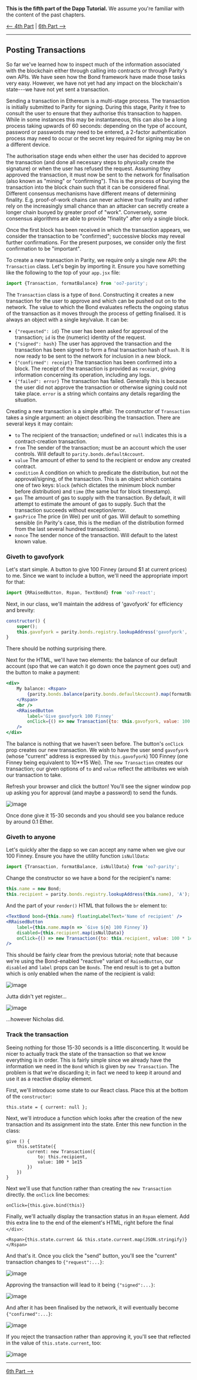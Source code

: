 **This is the fifth part of the Dapp Tutorial.** We assume you're familiar with the content of the past chapters.

[⟵ 4th Part](https://github.com/paritytech/parity/wiki/Tutorial-Part-IV) | [6th Part ⟶](https://github.com/paritytech/parity/wiki/Tutorial-Part-VI)

----

## Posting Transactions

So far we've learned how to inspect much of the information associated with the blockchain either through calling into contracts or through Parity's own APIs. We have seen how the Bond framework have made those tasks very easy. However, we have not yet had any impact on the blockchain's state---we have not yet sent a transaction.

Sending a transaction in Ethereum is a multi-stage process. The transaction is initially submitted to Parity for signing. During this stage, Parity it free to consult the user to ensure that they authorise this transaction to happen. While in some instances this may be instantaneous, this can also be a long process taking upwards of 60 seconds: depending on the type of account, password or passwords may need to be entered, a 2-factor authentication process may need to occur or the secret key required for signing may be on a different device.

The authorisation stage ends when either the user has decided to approve the transaction (and done all necessary steps to physically create the signature) or when the user has refused the request. Assuming they approved the transaction, it must now be sent to the network for finalisation (also known as "mining" or "confirming"). This is the process of burying the transaction into the block chain such that it can be considered final. Different consensus mechanisms have different means of determining finality. E.g. proof-of-work chains can never achieve true finality and rather rely on the increasingly small chance than an attacker can secretly create a longer chain buoyed by greater proof of "work". Conversely, some consensus algorithms are able to provide "finality" after only a single block.

Once the first block has been received in which the transaction appears, we consider the transaction to be "confirmed"; successive blocks may reveal further confirmations. For the present purposes, we consider only the first confirmation to be "important".

To create a new transaction in Parity, we require only a single new API: the `Transaction` class. Let's begin by importing it. Ensure you have something like the following to the top of your `app.jsx` file:

```jsx
import {Transaction, formatBalance} from 'oo7-parity';
```

The `Transaction` class is a type of `Bond`. Constructing it creates a new transaction for the user to approve and which can be pushed out on to the network. The value to which the Bond evaluates reflects the ongoing status of the transaction as it moves through the process of getting finalised. It is always an object with a single key/value. It can be:

- `{"requested": id}` The user has been asked for approval of the transaction; `id` is the (numeric) identity of the request.
- `{"signed": hash}` The user has approved the transaction and the transaction has been signed to form a final transaction hash of `hash`. It is now ready to be sent to the network for inclusion in a new block.
- `{"confirmed": receipt}` The transaction has been confirmed into a block. The receipt of the transaction is provided as `receipt`, giving information concerning its operation, including any logs.
- `{"failed": error}` The transaction has failed. Generally this is because the user did not approve the transaction or otherwise signing could not take place. `error` is a string which contains any details regarding the situation.

Creating a new transaction is a simple affair. The constructor of `Transaction` takes a single argument: an object describing the transaction. There are several keys it may contain:

- `to` The recipient of the transaction; undefined or `null` indicates this is a contract-creation transaction.
- `from` The sender of the transaction; must be an account which the user controls. Will default to `parity.bonds.defaultAccount`.
- `value` The amount of ether to send to the recipient or endow any created contract.
- `condition` A condition on which to predicate the distribution, but not the approval/signing, of the transaction. This is an object which contains one of two keys: `block` (which dictates the minimum block number before distribution) and `time` (the same but for block timestamp).
- `gas` The amount of gas to supply with the transaction. By default, it will attempt to estimate the amount of gas to supply. Such that the transaction succeeds without exception/error.
- `gasPrice` The price (in Wei) per unit of gas. Will default to something sensible (in Parity's case, this is the median of the distribution formed from the last several hundred transactions).
- `nonce` The sender nonce of the transaction. Will default to the latest known value.

### Giveth to gavofyork

Let's start simple. A button to give 100 Finney (around $1 at current prices) to me. Since we want to include a button, we'll need the appropriate import for that:

```jsx
import {RRaisedButton, Rspan, TextBond} from 'oo7-react';
```

Next, in our class, we'll maintain the address of 'gavofyork' for efficiency and brevity:

```jsx
constructor() {
	super();
	this.gavofyork = parity.bonds.registry.lookupAddress('gavofyork', 'A');
}
```

There should be nothing surprising there.

Next for the HTML, we'll have two elements: the balance of our default account (spo that we can watch it go down once the payment goes out) and the button to make a payment:

```jsx
<div>
	My balance: <Rspan>
		{parity.bonds.balance(parity.bonds.defaultAccount).map(formatBalance)}
	</Rspan>
	<br />
	<RRaisedButton
		label='Give gavofyork 100 Finney'
		onClick={() => new Transaction({to: this.gavofyork, value: 100 * 1e15})}
	/>
</div>
```

The balance is nothing that we haven't seen before. The button's `onClick` prop creates our new transaction. We wish to have the user send `gavofyork` (whose "current" address is expressed by `this.gavofyork`) 100 Finney (one Finney being equivalent to 10**15 Wei). The `new Transaction` creates our transaction; our given options of `to` and `value` reflect the attributes we wish our transaction to take.

Refresh your browser and click the button! You'll see the signer window pop up asking you for approval (and maybe a password) to send the funds.

![image](https://cloud.githubusercontent.com/assets/138296/22750413/badb3b72-edfe-11e6-810b-9bcdb47a20a8.png)

Once done give it 15-30 seconds and you should see you balance reduce by around 0.1 Ether.

### Giveth to anyone

Let's quickly alter the dapp so we can accept any name when we give our 100 Finney. Ensure you have the utility function `isNullData`:

```jsx
import {Transaction, formatBalance, isNullData} from 'oo7-parity';
```

Change the constructor so we have a bond for the recipient's name:

```jsx
this.name = new Bond;
this.recipient = parity.bonds.registry.lookupAddress(this.name), 'A');
```

And the part of your `render()` HTML that follows the `br` element to:

```jsx
<TextBond bond={this.name} floatingLabelText='Name of recipient' />
<RRaisedButton
	label={this.name.map(n => `Give ${n} 100 Finney`)}
	disabled={this.recipient.map(isNullData)}
	onClick={() => new Transaction({to: this.recipient, value: 100 * 1e15})}
/>
```

This should be fairly clear from the previous tutorial; note that because we're using the Bond-enabled "reactive" variant of `RaisedButton`, our `disabled` and `label` props can be `Bonds`. The end result is to get a button which is only enabled when the name of the recipient is valid:

![image](https://cloud.githubusercontent.com/assets/138296/22752491/b99eb7e0-ee06-11e6-85c7-c11c8a2b99c1.png)

Jutta didn't yet register...

![image](https://cloud.githubusercontent.com/assets/138296/22752481/acdecc3e-ee06-11e6-8e74-600cfe813521.png)

...however Nicholas did.

### Track the transaction

Seeing nothing for those 15-30 seconds is a little disconcerting. It would be nicer to actually track the state of the transaction so that we know everything is in order. This is fairly simple since we already have the information we need in the `Bond` which is given by `new Transaction`. The problem is that we're discarding it; in fact we need to keep it around and use it as a reactive display element.

First, we'll introduce some state to our React class. Place this at the bottom of the `constructor`:

```
this.state = { current: null };
```

Next, we'll introduce a function which looks after the creation of the new transaction and its assignment into the state. Enter this new function in the class:

```
give () {
	this.setState({
		current: new Transaction({
			to: this.recipient,
			value: 100 * 1e15
		})
	})
}
```

Next we'll use that function rather than creating the `new Transaction` directly. the `onClick` line becomes:

```
onClick={this.give.bind(this)}
```

Finally, we'll actually display the transaction status in an `Rspan` element. Add this extra line to the end of the element's HTML, right before the final `</div>`: 

```
<Rspan>{this.state.current && this.state.current.map(JSON.stringify)}</Rspan>
```

And that's it. Once you click the "send" button, you'll see the "current" transaction changes to `{"request":...}`:

![image](https://cloud.githubusercontent.com/assets/138296/24324260/8d166a56-1183-11e7-8c5f-98db20bfe232.png)

Approving the transaction will lead to it being `{"signed":...}`:

![image](https://cloud.githubusercontent.com/assets/138296/24324265/a612047a-1183-11e7-9536-83324ad97465.png)

And after it has been finalised by the network, it will eventually become `{"confirmed":...}`:

![image](https://cloud.githubusercontent.com/assets/138296/24324263/9f3918fa-1183-11e7-8cbd-d04527addcd1.png)

If you reject the transaction rather than approving it, you'll see that reflected in the value of `this.state.current`, too:

![image](https://cloud.githubusercontent.com/assets/138296/24324268/b1a21bcc-1183-11e7-9154-5d2a90c69334.png)


----

[6th Part ⟶](https://github.com/paritytech/parity/wiki/Tutorial-Part-VI)
